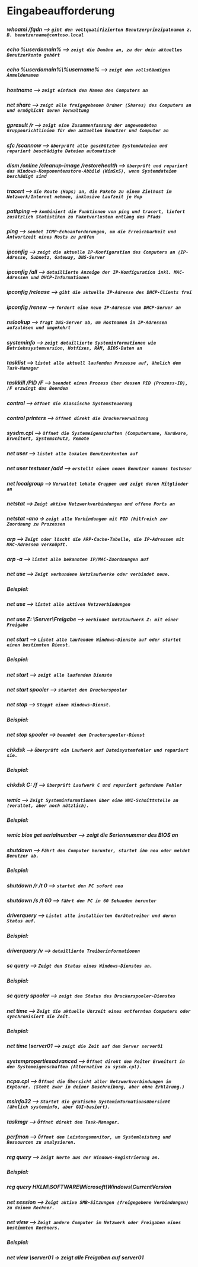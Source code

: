 # **Eingabeaufforderung**

##### 

##### **whoami** /**fqdn**  --> `gibt den vollqualifizierten Benutzerprinzipalnamen z. B. benutzername@contoso.local`



##### **echo %userdomain%** --> `zeigt die Domäne an, zu der dein aktuelles Benutzerkonto gehört`



##### **echo %userdomain%\\%username%** --> `zeigt den vollständigen Anmeldenamen`



##### <b>hostname</b> --> `zeigt einfach den Namen des Computers an`



##### **net share** --> `zeigt alle freigegebenen Ordner (Shares) des Computers an und ermöglicht deren Verwaltung`



##### **gpresult /r** --> `zeigt eine Zusammenfassung der angewendeten Gruppenrichtlinien für den aktuellen Benutzer und Computer an`



##### **sfc /scannow** --> `überprüft alle geschützten Systemdateien und repariert beschädigte Dateien automatisch`



##### **dism /online /cleanup-image /restorehealth** --> `überprüft und repariert das Windows-Komponentenstore-Abbild (WinSxS), wenn Systemdateien beschädigt sind`



##### **tracert <ziel>** --> `die Route (Hops) an, die Pakete zu einem Zielhost im Netzwerk/Internet nehmen, inklusive Laufzeit je Hop`



##### **pathping <ziel>** --> `kombiniert die Funktionen von ping und tracert, liefert zusätzlich Statistiken zu Paketverlusten entlang des Pfads`



##### **ping <ziel>** --> `sendet ICMP-Echoanforderungen, um die Erreichbarkeit und Antwortzeit eines Hosts zu prüfen`



##### **ipconfig** --> `zeigt die aktuelle IP-Konfiguration des Computers an (IP-Adresse, Subnetz, Gateway, DNS-Server`



##### **ipconfig /all** --> `detaillierte Anzeige der IP-Konfiguration inkl. MAC-Adressen und DHCP-Informationen`



##### **ipconfig /release** --> `gibt die aktuelle IP-Adresse des DHCP-Clients frei`



##### **ipconfig /renew** --> `fordert eine neue IP-Adresse vom DHCP-Server an`



##### **nslookup <ziel>** --> `fragt DNS-Server ab, um Hostnamen in IP-Adressen aufzulösen und umgekehrt`



##### **systeminfo** --> `zeigt detaillierte Systeminformationen wie Betriebssystemversion, Hotfixes, RAM, BIOS-Daten an`



##### **tasklist** --> `listet alle aktuell laufenden Prozesse auf, ähnlich dem Task-Manager`



##### **taskkill /PID <id> /F** --> `beendet einen Prozess über dessen PID (Prozess-ID), /F erzwingt das Beenden`



##### **control** --> `öffnet die klassische Systemsteuerung`



##### **control printers** --> `öffnet direkt die Druckerverwaltung`



##### **sysdm.cpl** --> `öffnet die Systemeigenschaften (Computername, Hardware, Erweitert, Systemschutz, Remote`


##### **net use**r --> `listet alle lokalen Benutzerkonten auf`
##### **net user testuser /add** --> `erstellt einen neuen Benutzer namens testuser`

##### **net localgroup** --> `Verwaltet lokale Gruppen und zeigt deren Mitglieder an`

##### **netstat** --> `Zeigt aktive Netzwerkverbindungen und offene Ports an`
##### **netstat -ano** → `zeigt alle Verbindungen mit PID (hilfreich zur Zuordnung zu Prozessen`

##### **arp** --> `Zeigt oder löscht die ARP-Cache-Tabelle, die IP-Adressen mit MAC-Adressen verknüpft.`
##### **arp -a** --> `listet alle bekannten IP/MAC-Zuordnungen auf`

##### **net use** --> `Zeigt verbundene Netzlaufwerke oder verbindet neue.`
##### Beispiel:
##### **net use** --> `listet alle aktiven Netzverbindungen`
##### **net use Z: \\Server\Freigabe** --> `verbindet Netzlaufwerk Z: mit einer Freigabe`

##### **net start** --> `Listet alle laufenden Windows-Dienste auf oder startet einen bestimmten Dienst.`
##### Beispiel:
##### **net start** --> `zeigt alle laufenden Dienste`
##### **net start spooler** --> `startet den Druckerspooler`

##### **net stop** --> `Stoppt einen Windows-Dienst.`
##### Beispiel:
##### **net stop spooler** --> `beendet den Druckerspooler-Dienst`

##### **chkdsk** --> `Überprüft ein Laufwerk auf Dateisystemfehler und repariert sie.`
##### Beispiel:
##### **chkdsk C: /f** --> `überprüft Laufwerk C und repariert gefundene Fehler`

##### **wmic** --> `Zeigt Systeminformationen über eine WMI-Schnittstelle an (veraltet, aber noch nützlich).`
##### Beispiel:
##### **wmic bios get serialnumber** --> *zeigt die Seriennummer des BIOS an*

##### **shutdown** --> `Fährt den Computer herunter, startet ihn neu oder meldet Benutzer ab.`
##### Beispiel:
##### **shutdown /r /t 0** --> `startet den PC sofort neu`
##### **shutdown /s /t 60** --> `fährt den PC in 60 Sekunden herunter`

##### **driverquery** --> `Listet alle installierten Gerätetreiber und deren Status auf.`
##### Beispiel:
##### **driverquery /v** --> `detaillierte Treiberinformationen`

##### **sc query** --> `Zeigt den Status eines Windows-Dienstes an.`
##### Beispiel:
##### **sc query spooler** --> `zeigt den Status des Druckerspooler-Dienstes`

##### **net time** --> `Zeigt die aktuelle Uhrzeit eines entfernten Computers oder synchronisiert die Zeit.`
##### Beispiel: 
##### **net time \\server01** --> `zeigt die Zeit auf dem Server server01`

##### **systempropertiesadvanced** --> `Öffnet direkt den Reiter Erweitert in den Systemeigenschaften (Alternative zu sysdm.cpl).`

##### **ncpa.cpl** --> `Öffnet die Übersicht aller Netzwerkverbindungen im Explorer. (Steht zwar in deiner Beschreibung, aber ohne Erklärung.)`

##### **msinfo32** --> `Startet die grafische Systeminformationsübersicht (ähnlich systeminfo, aber GUI-basiert).`

##### **taskmgr** --> `Öffnet direkt den Task-Manager.`

##### **perfmon** --> `Öffnet den Leistungsmonitor, um Systemleistung und Ressourcen zu analysieren.`

##### **reg query** --> `Zeigt Werte aus der Windows-Registrierung an.`
##### Beispiel:
##### **reg query HKLM\SOFTWARE\Microsoft\Windows\CurrentVersion**

##### **net session** --> `Zeigt aktive SMB-Sitzungen (freigegebene Verbindungen) zu deinem Rechner.`

##### **net view** --> `Zeigt andere Computer im Netzwerk oder Freigaben eines bestimmten Rechners.`
##### Beispiel:
##### **net view \\server01 → zeigt alle Freigaben auf server01**

















